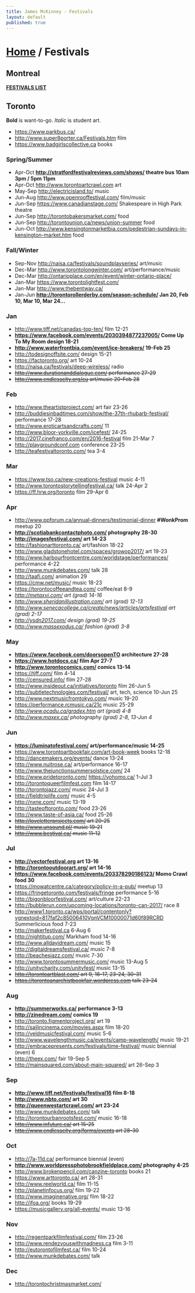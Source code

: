 ```yaml
---
title: James McKinney - Festivals
layout: default
published: true
---
```


# [Home](/) / Festivals

## Montreal

**[FESTIVALS LIST](https://jpmckinney.backpackit.com/pub/1164053-montreal)**

## Toronto

<span class="glyphicon glyphicon-info-sign" aria-hidden="true"></span> <strong>Bold</strong> is want-to-go. <em>Italic</em> is student art.

* <https://www.parkbus.ca/>
* <http://www.super8porter.ca/Festivals.htm> film
* <https://www.badgirlscollective.ca> books

### Spring/Summer

* Apr-Oct **<http://stratfordfestivalreviews.com/shows/> theatre bus 10am 3pm / 5pm 11pm**
* Apr-Oct <http://www.torontoartcrawl.com> art
* May-Sep <http://electricisland.to/> music
* Jun-Aug <http://www.openrooffestival.com/> film/music
* Jun-Sep <https://www.canadianstage.com/> Shakespeare in High Park theatre
* Jun-Sep <http://torontobakersmarket.com/> food
* Jun-Sep <http://torontounion.ca/news/union-summer> food
* Jun-Oct <http://www.kensingtonmarketbia.com/pedestrian-sundays-in-kensington-market.htm> food

### Fall/Winter

* Sep-Nov <http://naisa.ca/festivals/soundplayseries/> art/music
* Dec-Mar <http://www.torontolongwinter.com/> art/performance/music
* Dec-Mar <http://ontarioplace.com/en/event/winter-ontario-place/>
* Jan-Mar <https://www.torontolightfest.com/>
* Jan-Mar <http://www.thebentway.ca/>
* Jan-Jun **<http://torontorollerderby.com/season-schedule/> Jan 20, Feb 10, Mar 10, Mar 24…**

### Jan

* <http://www.tiff.net/canadas-top-ten/> film 12-21
* **<https://www.facebook.com/events/2030394877237005/> Come Up To My Room design 18-21**
* **<http://www.waterfrontbia.com/event/ice-breakers/> 19-Feb 25**
* <http://todesignoffsite.com/> design 15-21
* <https://factoronto.org/> art 10-24
* <http://naisa.ca/festivals/deep-wireless/> radio
* <s><http://www.durationanddialogue.com/> performance 27-29</s>
* <s><http://www.endlesscity.org/cu> art/music 20-Feb 28</s>

### Feb

* <http://www.theartistproject.com/> art fair 23-26
* <http://buddiesinbadtimes.com/show/the-37th-rhubarb-festival/> performance 17-28
* <http://www.eroticartsandcrafts.com/> 11
* <http://www.bloor-yorkville.com/icefest/> 24-25
* <http://2017.cinefranco.com/en/2016-festival> film 21-Mar 7
* <http://playgroundconf.com> conference 23-25
* <http://teafestivaltoronto.com/> tea 3-4

### Mar

* <https://www.tso.ca/new-creations-festival> music 4-11
* <http://www.torontostorytellingfestival.ca/> talk 24-Apr 2
* <https://ff.hrw.org/toronto> film 29-Apr 6

### Apr

* <http://www.ppforum.ca/annual-dinners/testimonial-dinner> **#WonkProm** meetup 20
* **<http://scotiabankcontactphoto.com/> photography 28-30**
* **<http://imagesfestival.com/> art 14-23**
* <http://fashionarttoronto.ca/> art/fashion 18-22
* <http://www.gladstonehotel.com/spaces/growop2017/> art 19-23
* <http://www.harbourfrontcentre.com/worldstage/performances/> performance 4-22
* <http://www.munkdebates.com/> talk 28
* <http://taafi.com/> animation 29
* <https://cmw.net/music/> music 18-23
* <https://torontocoffeeandtea.com/> coffee/eat 8-9
* _<http://metaxvi.com/> art (grad) 14-16_
* _<http://www.sheridanillustration.com/> art (grad) 12-13_
* _<http://www.senecacollege.ca/create/news/articles/artsfestival> art (grad) 2-17_
* _<http://ysdn2017.com/> design (grad) 19-25_
* _<http://www.massexodus.ca/> fashion (grad) 3-8_

### May

* **<https://www.facebook.com/doorsopenTO> architecture 27-28**
* **<https://www.hotdocs.ca/> film Apr 27-7**
* **<http://www.torontocomics.com/> comics 13-14**
* <https://tjff.com/> film 4-14
* <http://censured.info/> film 27-28
* <http://www.insideout.ca/initiatives/toronto> film 26-Jun 5
* <http://subtletechnologies.com/festival/> art, tech, science 10-Jun 25
* <http://www.nextmusicfromtokyo.com/> music 19-20
* <https://performance.rcmusic.ca/21c> music 25-29
* _<http://www.ocadu.ca/gradex.htm> art (grad) 4-8_
* _<http://www.maxex.ca/> photography (grad) 2-8, 13-Jun 4_

### Jun

* **<https://luminatofestival.com/> art/performance/music 14-25**
* <https://www.torontoartbookfair.com/art-book-week> books 12-18
* <http://dancemakers.org/events/> dance 13-24
* <http://www.nuitrose.ca/> art/performance 16-17
* <http://www.thejunctionsummersolstice.com/> 24
* <http://www.pridetoronto.com/> <https://yohomo.ca/> 1-Jul 3
* <http://torontoqueerfilmfest.com> film 14-17
* <http://torontojazz.com/> music 24-Jul 3
* <http://fieldtriplife.com/> music 4-5
* <http://nxne.com/> music 13-19
* <http://tasteoftoronto.com/> food 23-26
* <http://www.taste-of-asia.ca/> food 25-26
* <s><http://loveletterprojects.com/> art 20-25</s>
* <s><http://www.unsound.pl/> music 19-21</s>
* <s><http://www.bestival.ca/> music 11-12</s>

### Jul

* **<http://vectorfestival.org> art 13-16**
* **<http://torontooutdoorart.org/> art 14-16**
* **<https://www.facebook.com/events/203378290186123/> Momo Crawl food 30**
* <https://mowatcentre.ca/category/policy-in-a-pub/> meetup 13
* <https://fringetoronto.com/festivals/fringe> performance 5-16
* <http://bigonbloorfestival.com/> art/culture 22-23
* <http://bubblerun.com/upcoming-locations/toronto-can-2017/> race 8
* <http://www1.toronto.ca/wps/portal/contentonly?vgnextoid=817faf2c85006410VgnVCM10000071d60f89RCRD> Summerlicious food 7-23
* <http://makerfestival.ca> 6-Aug 6
* <http://nightitup.com/> Markham food 14-16
* <http://www.alldayidream.com/> music 15
* <http://digitaldreamsfestival.ca/> music 7-8
* <http://beachesjazz.com/> music 7-30
* <http://www.torontosummermusic.com/> music 13-Aug 5
* <http://unitycharity.com/unityfest/> music 13-15
* <s><http://torontoartblast.com/> art 9, 16-17, 23-24, 30-31</s>
* <s><https://torontoanarchistbookfair.wordpress.com> talk 23-24</s>

### Aug

* **<http://summerworks.ca/> performance 3-13**
* **<http://zinedream.com/> comics 19**
* <http://toronto.figmentproject.org/> art 19
* <http://sailincinema.com/movies.aspx> film 18-20
* <http://veldmusicfestival.com/> music 5-6
* <http://www.wavelengthmusic.ca/events/camp-wavelength/> music 19-21
* <http://embracepresents.com/festivals/time-festival/> music biennial (even) 6
* <http://theex.com/> fair 19-Sep 5
* <http://mainsquared.com/about-main-squared/> art 26-Sep 3

### Sep

* **<http://www.tiff.net/festivals/festival16> film 8-18**
* **<http://www.nbto.com/> art 30**
* **<http://queenwestartcrawl.com/> art 23-24**
* <http://www.munkdebates.com/> talk
* <http://torontourbanrootsfest.com/> music 16-18
* <s><http://www.infuture.ca/> art 15-25</s>
* <s><http://www.endlesscity.org/forms/events> art 28-30</s>

### Oct

* <http://7a-11d.ca/> performance biennial (even)
* **<http://www.worldpressphotobrookfieldplace.com/> photography 4-25**
* <http://www.brokenpencil.com/canzine-toronto> books 21
* <https://www.arttoronto.ca/> art 28-31
* <http://www.reelworld.ca/> film 11-15
* <http://planetinfocus.org/> film 19-22
* <http://www.imaginenative.org/> film 18-22
* <http://ifoa.org/> books 19-29
* <https://musicgallery.org/all-events/> music 13-16

### Nov

* <http://regentparkfilmfestival.com/> film 23-26
* <http://www.rendezvouswithmadness.ca> film 3-11
* <http://eutorontofilmfest.ca/> film 10-24
* <http://www.munkdebates.com/> talk

### Dec

* <http://torontochristmasmarket.com/>
